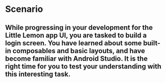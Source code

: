 # Scenario
## While progressing in your development for the Little Lemon app UI, you are tasked to build a login screen. You have learned about some built-in composables and basic layouts, and have become familiar with Android Studio. It is the right time for you to test your understanding with this interesting task.
